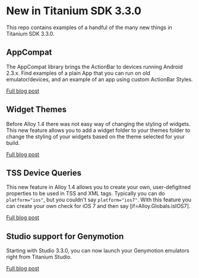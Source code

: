 # New in Titanium SDK 3.3.0

This repo contains examples of a handful of the many new things in Titanium SDK 3.3.0.

## AppCompat

The AppCompat library brings the ActionBar to devices running Android 2.3.x.  Find examples of a plain App that you can run on old emulator/devices, and an example of an app using custom ActionBar Styles.

[Full blog post](http://www.appcelerator.com/blog/2014/07/android-appcompat-library/)

## Widget Themes

Before Alloy 1.4 there was not easy way of changing the styling of widgets.  This new feature allows you to add a widget folder to your themes folder to change the styling of your widgets based on the theme selected for your build.

[Full blog post](http://www.appcelerator.com/blog/2014/07/new-in-alloy-1-4-widget-themes/)

## TSS Device Queries

This new feature in Alloy 1.4 allows you to create your own, user-defigitned properties to be used in TSS and XML tags.  Typically you can do ```platform="ios"```, but you couldn't say ```platform="ios7"```.  With this feature you can create your own check for iOS 7 and then say [if=Alloy.Globals.isIOS7].

[Full blog post](http://www.appcelerator.com/blog/2014/06/new-in-alloy-1…m-query-styles/)

## Studio support for Genymotion

Starting with Studio 3.3.0, you can now launch your Genymotion emulators right from Titanium Studio.

[Full blog post](http://www.appcelerator.com/blog/2014/06/new-in-titaniu…-in-genymotion/)